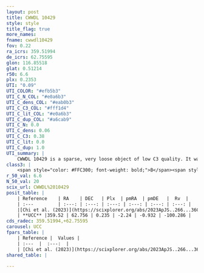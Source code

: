 ```yaml
---
layout: post
title: CWWDL 10429
style: style
title_flag: true
more_names: 
fname: cwwdl10429
fov: 0.22
ra_icrs: 359.51994
de_icrs: 62.75595
glon: 116.85518
glat: 0.51214
r50: 6.6
plx: 0.2353
UTI: "0.09"
UTI_COLOR: "#efb5b3"
UTI_C_N_COL: "#e0a6b3"
UTI_C_dens_COL: "#eab0b3"
UTI_C_C3_COL: "#fff1d4"
UTI_C_lit_COL: "#e0a6b3"
UTI_C_dup_COL: "#a6cab9"
UTI_C_N: 0.0
UTI_C_dens: 0.06
UTI_C_C3: 0.38
UTI_C_lit: 0.0
UTI_C_dup: 1.0
UTI_summary: |
    CWWDL 10429 is a sparse, very loose object of low C3 quality. It was recently reported in the literature.<br><br><span style="color: #99180f; font-weight: bold;">Warning: </span>contains less than 25 stars with <i>P>0.5</i> estimated.
class3: |
    <span style="color: #FFC300; font-weight: bold;">B</span><span style="color: red; font-weight: bold;">C</span>
r_50_val: 6.6
N_50_val: 20
scix_url: CWWDL%2010429
posit_table: |
    | Reference    | RA    | DEC   | Plx  | pmRA  | pmDE   |  Rv  |
    | :---         | :---: | :---: | :---: | :---: | :---: | :---: |
    |[Chi et al. (2023)](https://scixplorer.org/abs/2023ApJS..266...36C) | 359.514 | 62.768 | 0.241 | -2.256 | -0.934 | -75.352 |
    | **UCC** |359.52 | 62.756 | 0.235 | -2.24 | -0.932 | -100.286 | 
cds_radec: 359.51994,+62.75595
carousel: UCC
fpars_table: |
    | Reference |  Values |
    | :---  |  :---:  |
    | [Chi et al. (2023)](https://scixplorer.org/abs/2023ApJS..266...36C) | `logAge=7.73, Z=0.44` |
shared_table: |
    
---
```

